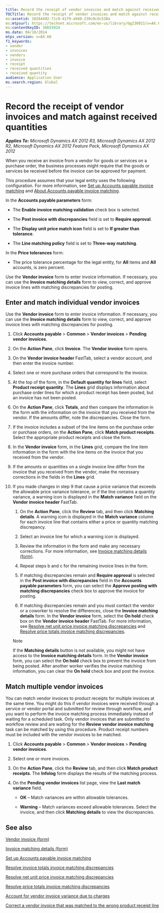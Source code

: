 ```yaml
---
title: Record the receipt of vendor invoices and match against received quantities
TOCTitle: Record the receipt of vendor invoices and match against received quantities
ms:assetid: 10264492-71c9-41f9-a940-239c0cdc530a
ms:mtpsurl: https://technet.microsoft.com/en-us/library/Gg230921(v=AX.60)
ms:contentKeyID: 36655924
ms.date: 04/18/2014
mtps_version: v=AX.60
f1_keywords:
- vendor
- invoices
- vendors
- invoice
- receipt
- received quantities
- received quantity
audience: Application User
ms.search.region: Global
---
```


# Record the receipt of vendor invoices and match against received quantities 


_**Applies To:** Microsoft Dynamics AX 2012 R3, Microsoft Dynamics AX 2012 R2, Microsoft Dynamics AX 2012 Feature Pack, Microsoft Dynamics AX 2012_

When you receive an invoice from a vendor for goods or services on a purchase order, the business processes might require that the goods or services be received before the invoice can be approved for payment.

This procedure assumes that your legal entity uses the following configuration. For more information, see [Set up Accounts payable invoice matching](set-up-accounts-payable-invoice-matching.md) and [About Accounts payable invoice matching](about-accounts-payable-invoice-matching.md).

In the **Accounts payable parameters** form:

  - The **Enable invoice matching validation** check box is selected.

  - The **Post invoice with discrepancies** field is set to **Require approval**.

  - The **Display unit price match icon** field is set to **If greater than tolerance**.

  - The **Line matching policy** field is set to **Three-way matching**.

In the **Price tolerances** form:

  - The price tolerance percentage for the legal entity, for **All** items and **All** accounts, is zero percent.

Use the **Vendor invoice** form to enter invoice information. If necessary, you can use the **Invoice matching details** form to view, correct, and approve invoice lines with matching discrepancies for posting.

## Enter and match individual vendor invoices

Use the **Vendor invoice** form to enter invoice information. If necessary, you can use the **Invoice matching details** form to view, correct, and approve invoice lines with matching discrepancies for posting.

1.  Click **Accounts payable** \> **Common** \> **Vendor invoices** \> **Pending vendor invoices**.

2.  On the **Action Pane**, click **Invoice**. The **Vendor invoice** form opens.

3.  On the **Vendor invoice header** FastTab, select a vendor account, and then enter the invoice number.

4.  Select one or more purchase orders that correspond to the invoice.

5.  At the top of the form, in the **Default quantity for lines** field, select **Product receipt quantity**. The **Lines** grid displays information about purchase order lines for which a product receipt has been posted, but an invoice has not been posted.

6.  On the **Action Pane**, click **Totals**, and then compare the information in the form with the information on the invoice that you received from the vendor. If the amounts differ, note the discrepancies. Close the form.

7.  If the invoice includes a subset of the line items on the purchase order or purchase orders, on the **Action Pane**, click **Match product receipts**. Select the appropriate product receipts and close the form.

8.  In the **Vendor invoice** form, in the **Lines** grid, compare the line item information in the form with the line items on the invoice that you received from the vendor.

9.  If the amounts or quantities on a single invoice line differ from the invoice that you received from the vendor, make the necessary corrections in the fields in the **Lines** grid.

10. If you made changes in step 9 that cause a price variance that exceeds the allowable price variance tolerance, or if the line contains a quantity variance, a warning icon is displayed in the **Match variance** field on the **Vendor invoice header** FastTab.
    
    1.  On the **Action Pane**, click the **Review** tab, and then click **Matching details**. A warning icon is displayed in the **Match variance** column for each invoice line that contains either a price or quantity matching discrepancy.
    
    2.  Select an invoice line for which a warning icon is displayed.
    
    3.  Review the information in the form and make any necessary corrections. For more information, see [Invoice matching details (form)](https://technet.microsoft.com/en-us/library/hh209713\(v=ax.60\)).
    
    4.  Repeat steps b and c for the remaining invoice lines in the form.
    
    5.  If matching discrepancies remain and **Require approval** is selected in the **Post invoice with discrepancies** field in the **Accounts payable parameters** form, you can select the **Approve posting with matching discrepancies** check box to approve the invoice for posting.
    
    6.  If matching discrepancies remain and you must contact the vendor or a coworker to resolve the differences, close the **Invoice matching details** form. In the **Vendor invoice** form, select the **On hold** check box on the **Vendor invoice header** FastTab. For more information, see [Resolve net unit price invoice matching discrepancies](resolve-net-unit-price-invoice-matching-discrepancies.md) and [Resolve price totals invoice matching discrepancies](resolve-price-totals-invoice-matching-discrepancies.md).
    

    > [!NOTE]
    > <P>If the <STRONG>Matching details</STRONG> button is not available, you might not have access to the <STRONG>Invoice matching details</STRONG> form. In the <STRONG>Vendor invoice</STRONG> form, you can select the <STRONG>On hold</STRONG> check box to prevent the invoice from being posted. After another worker verifies the invoice matching information, you can clear the <STRONG>On hold</STRONG> check box and post the invoice.</P>



## Match multiple vendor invoices

You can match vendor invoices to product receipts for multiple invoices at the same time. You might do this if vendor invoices were received through a service or vendor portal and submitted for review through workflow, and you want to perform the invoice matching process immediately instead of waiting for a scheduled task. Only vendor invoices that are submitted to workflow review and are waiting for the **Review vendor invoice matching** task can be matched by using this procedure. Product receipt numbers must be included with the vendor invoices to be matched.

1.  Click **Accounts payable** \> **Common** \> **Vendor invoices** \> **Pending vendor invoices**.

2.  Select one or more invoices.

3.  On the **Action Pane**, click the **Review** tab, and then click **Match product receipts**. The **Infolog** form displays the results of the matching process.

4.  On the **Pending vendor invoices** list page, view the **Last match variance** field.
    
      - **OK** – Match variances are within allowable tolerances.
    
      - **Warning** – Match variances exceed allowable tolerances. Select the invoice, and then click **Matching details** to view the discrepancies.

## See also

[Vendor invoice (form)](https://technet.microsoft.com/en-us/library/hh209644\(v=ax.60\))

[Invoice matching details (form)](https://technet.microsoft.com/en-us/library/hh209713\(v=ax.60\))

[Set up Accounts payable invoice matching](set-up-accounts-payable-invoice-matching.md)

[Resolve invoice totals invoice matching discrepancies](resolve-invoice-totals-invoice-matching-discrepancies.md)

[Resolve net unit price invoice matching discrepancies](resolve-net-unit-price-invoice-matching-discrepancies.md)

[Resolve price totals invoice matching discrepancies](resolve-price-totals-invoice-matching-discrepancies.md)

[Account for vendor invoice variance due to charges](account-for-vendor-invoice-variance-due-to-charges.md)

[Correct a vendor invoice that was matched to the wrong product receipt line](correct-a-vendor-invoice-that-was-matched-to-the-wrong-product-receipt-line.md)

  


